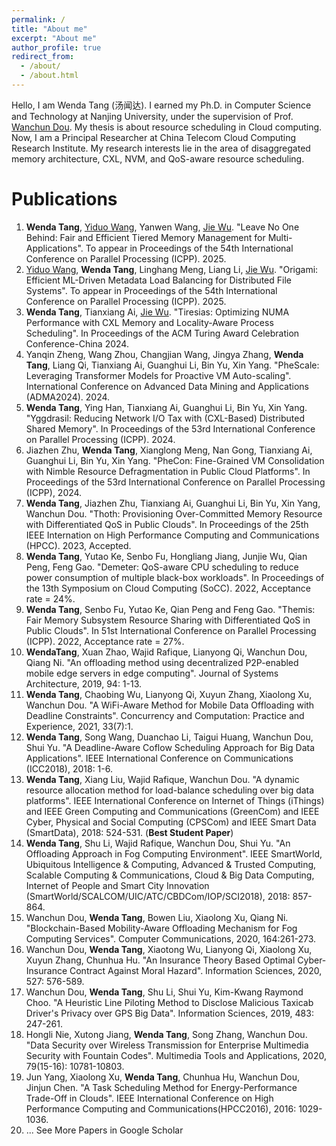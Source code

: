 ```yaml
---
permalink: /
title: "About me"
excerpt: "About me"
author_profile: true
redirect_from: 
  - /about/
  - /about.html
---
```

Hello, I am Wenda Tang (汤闻达). I earned my Ph.D. in Computer Science and Technology at Nanjing University, under the supervision of Prof. [Wanchun Dou](https://cs.nju.edu.cn/douwanchun/index.htm). My thesis is about resource scheduling in Cloud computing. Now, I am a Principal Researcher at China Telecom Cloud Computing Research Institute. My research interests lie in the area of disaggregated memory architecture, CXL, NVM, and QoS-aware resource scheduling. 

Publications
======
1. **Wenda Tang**, [Yiduo Wang](https://yiduo.site/), Yanwen Wang, [Jie Wu](https://cis.temple.edu/~wu/). 
"Leave No One Behind: Fair and Efficient Tiered Memory Management for Multi-Applications". To appear in Proceedings of the 54th International Conference on Parallel Processing (ICPP). 2025.
1. [Yiduo Wang](https://yiduo.site/), **Wenda Tang**, Linghang Meng, Liang Li, [Jie Wu](https://cis.temple.edu/~wu/). "Origami: Efficient ML-Driven Metadata Load Balancing for Distributed File Systems". To appear in Proceedings of the 54th International Conference on Parallel Processing (ICPP). 2025.
1. **Wenda Tang**, Tianxiang Ai, [Jie Wu](https://cis.temple.edu/~wu/). "Tiresias: Optimizing NUMA Performance with CXL Memory and Locality-Aware Process Scheduling". In Proceedings of the ACM Turing Award Celebration Conference-China 2024. 
1. Yanqin Zheng, Wang Zhou, Changjian Wang, Jingya Zhang, **Wenda Tang**, Liang Qi, Tianxiang Ai, Guanghui Li, Bin Yu, Xin Yang. "PheScale: Leveraging Transformer Models for Proactive VM Auto-scaling". International Conference on Advanced Data Mining and Applications (ADMA2024). 2024.
1. **Wenda Tang**, Ying Han, Tianxiang Ai, Guanghui Li, Bin Yu, Xin Yang. "Yggdrasil: Reducing Network I/O Tax with (CXL-Based) Distributed Shared Memory". In Proceedings of the 53rd International Conference on Parallel Processing (ICPP). 2024.
1. Jiazhen Zhu, **Wenda Tang**, Xianglong Meng, Nan Gong, Tianxiang Ai, Guanghui Li, Bin Yu, Xin Yang. "PheCon: Fine-Grained VM Consolidation with Nimble Resource Defragmentation in Public Cloud Platforms". In Proceedings of the 53rd International Conference on Parallel Processing (ICPP), 2024.
1. **Wenda Tang**, Jiazhen Zhu, Tianxiang Ai, Guanghui Li, Bin Yu, Xin Yang, Wanchun Dou. "Thoth: Provisioning Over-Committed Memory Resource with Differentiated QoS in Public Clouds". In Proceedings of the 25th IEEE Internation on High Performance Computing and Communications (HPCC). 2023, Accepted.
1. **Wenda Tang**, Yutao Ke, Senbo Fu, Hongliang Jiang, Junjie Wu, Qian Peng, Feng Gao. "Demeter: QoS-aware CPU scheduling to reduce power consumption of multiple black-box workloads". In Proceedings of the 13th Symposium on Cloud Computing (SoCC). 2022, Acceptance rate = 24%.
1. **Wenda Tang**, Senbo Fu, Yutao Ke, Qian Peng and Feng Gao. "Themis: Fair Memory Subsystem Resource Sharing with Differentiated QoS in Public Clouds". In 51st International Conference on Parallel Processing (ICPP). 2022, Acceptance rate = 27%.
1. **WendaTang**, Xuan Zhao, Wajid Rafique, Lianyong Qi, Wanchun Dou, Qiang Ni. "An offloading method using decentralized P2P-enabled mobile edge servers in edge computing". Journal of Systems Architecture, 2019, 94: 1-13.
1. **Wenda Tang**, Chaobing Wu, Lianyong Qi, Xuyun Zhang, Xiaolong Xu, Wanchun Dou.
   "A WiFi-Aware Method for Mobile Data Offloading with Deadline Constraints". Concurrency and Computation: Practice and Experience, 2021, 33(7):1.
1. **Wenda Tang**, Song Wang, Duanchao Li, Taigui Huang, Wanchun Dou, Shui Yu.
   "A Deadline-Aware Coflow Scheduling Approach for Big Data Applications". IEEE International Conference on Communications (ICC2018), 2018: 1-6.
1. **Wenda Tang**, Xiang Liu, Wajid Rafique, Wanchun Dou. "A dynamic resource allocation method for load-balance scheduling over big data platforms". IEEE International Conference on Internet of Things (iThings) and IEEE Green Computing and Communications (GreenCom) and IEEE Cyber, Physical and Social Computing (CPSCom) and IEEE Smart Data (SmartData), 2018: 524-531. (**Best Student Paper**)
1. **Wenda Tang**, Shu Li, Wajid Rafique, Wanchun Dou, Shui Yu.
   "An Offloading Approach in Fog Computing Environment". IEEE SmartWorld, Ubiquitous Intelligence & Computing, Advanced & Trusted Computing, Scalable Computing & Communications, Cloud & Big Data Computing, Internet of People and Smart City Innovation (SmartWorld/SCALCOM/UIC/ATC/CBDCom/IOP/SCI2018), 2018: 857-864.
1. Wanchun Dou, **Wenda Tang**, Bowen Liu, Xiaolong Xu, Qiang Ni.
   "Blockchain-Based Mobility-Aware Offloading Mechanism for Fog Computing Services". Computer Communications, 2020, 164:261-273.
1. Wanchun Dou, **Wenda Tang**, Xiaotong Wu, Lianyong Qi, Xiaolong Xu, Xuyun Zhang, Chunhua Hu.
   "An Insurance Theory Based Optimal Cyber-Insurance Contract Against Moral Hazard". Information Sciences, 2020, 527: 576-589.
1. Wanchun Dou, **Wenda Tang**, Shu Li, Shui Yu, Kim-Kwang Raymond Choo.
   "A Heuristic Line Piloting Method to Disclose Malicious Taxicab Driver's Privacy over GPS Big Data". Information Sciences, 2019, 483: 247-261.
1. Hongli Nie, Xutong Jiang, **Wenda Tang**, Song Zhang, Wanchun Dou.
   "Data Security over Wireless Transmission for Enterprise Multimedia Security with Fountain Codes". Multimedia Tools and Applications, 2020, 79(15-16): 10781-10803.
1.  Jun Yang, Xiaolong Xu, **Wenda Tang**, Chunhua Hu, Wanchun Dou, Jinjun Chen. "A Task Scheduling Method for Energy-Performance Trade-Off in Clouds". IEEE International Conference on High Performance Computing and Communications(HPCC2016), 2016: 1029-1036.
1. ... See More Papers in Google Scholar
